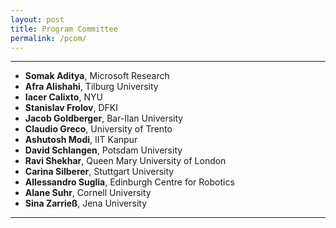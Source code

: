 ```yaml
---
layout: post
title: Program Committee
permalink: /pcom/
---
```


---
- **Somak Aditya**, Microsoft Research
- **Afra Alishahi**, Tilburg University
- **Iacer Calixto**, NYU
- **Stanislav Frolov**, DFKI
- **Jacob Goldberger**, Bar-Ilan University
- **Claudio Greco**, University of Trento
- **Ashutosh Modi**, IIT Kanpur 
- **David Schlangen**, Potsdam University
- **Ravi Shekhar**, Queen Mary University of London
- **Carina Silberer**, Stuttgart University
- **Allessandro Suglia**, Edinburgh Centre for Robotics
- **Alane Suhr**, Cornell University
- **Sina Zarrieß**, Jena University
---
